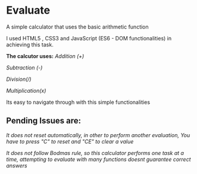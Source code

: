 # Evaluate
A simple calculator that uses the basic arithmetic function

I used HTML5 , CSS3 and JavaScript (ES6 - DOM functionalities) in achieving this task.

**The calcutor uses:**
*Addition (+)*

*Subtraction (-)*
  
*Division(/)*
  
*Multiplication(x)*
  
Its easy to navigate through with this simple functionalities

## Pending Issues are:
*It does not reset automatically, in other to perform another evaluation, You have to press "C" to reset and "CE" to clear a value*

*It does not follow Bodmas rule, so this calculator performs one task at a time, attempting to evaluate with many functions doesnt guarantee correct answers*

